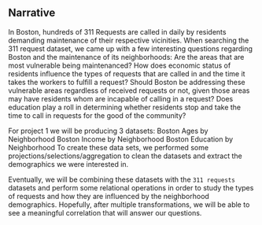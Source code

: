 ## Narrative

In Boston, hundreds of 311 Requests are called in daily by residents demanding maintenance of their respective vicinities. When searching the 311 request dataset, we came up with a few interesting questions regarding Boston and the maintenance of its neighborhoods: Are the areas that are most vulnerable being maintenanced? How does economic status of residents influence the types of requests that are called in and the time it takes the workers to fulfill a request? Should Boston be addressing these vulnerable areas regardless of received requests or not, given those areas may have residents whom are incapable of calling in a request? Does education play a roll in determining whether residents stop and take the time to call in requests for the good of the community? 


For project 1 we will be producing 3 datasets:
Boston Ages by Neighborhood 
Boston Income by Neighborhood
Boston Education by Neighborhood
To create these data sets, we performed some projections/selections/aggregation to clean the datasets and extract the demographics we were interested in. 


Eventually, we will be combining these datasets with the `311 requests` datasets and perform some relational operations in order to study the types of requests and how they are influenced by the neighborhood demographics. Hopefully, after multiple transformations, we will be able to see a meaningful correlation that will answer our questions. 

